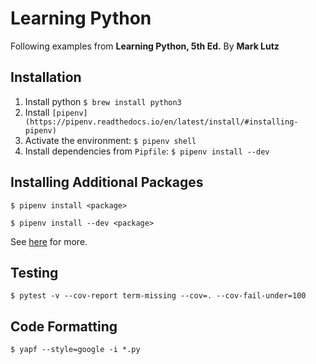 # Learning Python

Following examples from **Learning Python, 5th Ed.** By **Mark Lutz** 

## Installation
1. Install python `$ brew install python3`
2. Install `[pipenv](https://pipenv.readthedocs.io/en/latest/install/#installing-pipenv)`
3. Activate the environment: `$ pipenv shell`
4. Install dependencies from `Pipfile`: `$ pipenv install --dev`

## Installing Additional Packages
```
$ pipenv install <package>
```
```
$ pipenv install --dev <package>
```
See [here](https://pipenv.readthedocs.io/en/latest/install/#installing-packages-for-your-project) for more.

## Testing
```
$ pytest -v --cov-report term-missing --cov=. --cov-fail-under=100
```

## Code Formatting
```
$ yapf --style=google -i *.py
```